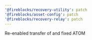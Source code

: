 ```yaml
---
'@fireblocks/recovery-utility': patch
'@fireblocks/asset-config': patch
'@fireblocks/recovery-relay': patch
---
```


Re-enabled transfer of and fixed ATOM
